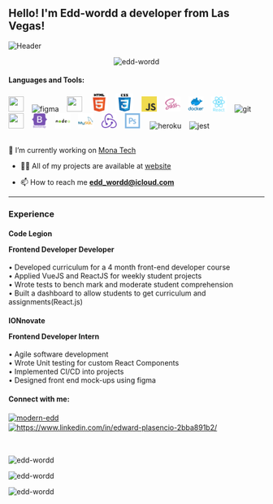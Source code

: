 ## Hello! I'm Edd-wordd a developer from Las Vegas!

![Header](https://user-images.githubusercontent.com/37232882/110234972-3d3c4200-7ee2-11eb-8646-b73d00f148ef.png)

<p align="center"><img src="https://komarev.com/ghpvc/?username=edd-wordd&label=Profile%20views&color=0e75b6&style=flat" alt="edd-wordd" /> </p>


#### Languages and Tools:
<div>
<img src="https://cdn.jsdelivr.net/npm/simple-icons@v6/icons/visualstudiocode.svg" height="30" width="30"/>&nbsp;   &nbsp;   
<img src="https://www.vectorlogo.zone/logos/figma/figma-icon.svg" alt="figma" width="30" height="30"/>&nbsp;   &nbsp;   
<img src="https://cdn.jsdelivr.net/npm/simple-icons@v6/icons/jetbrains.svg" height="30" width="30"/>&nbsp;   &nbsp;   
<img src="https://raw.githubusercontent.com/github/explore/80688e429a7d4ef2fca1e82350fe8e3517d3494d/topics/html/html.png" width="35" height="35">&nbsp;   &nbsp;   
<img src="https://raw.githubusercontent.com/devicons/devicon/master/icons/css3/css3-original-wordmark.svg" alt="css3" width="35" height="35"/>&nbsp;   &nbsp;   
<img src="https://raw.githubusercontent.com/github/explore/80688e429a7d4ef2fca1e82350fe8e3517d3494d/topics/javascript/javascript.png" width="30" height="30">&nbsp;   &nbsp;   
<img src="https://raw.githubusercontent.com/devicons/devicon/master/icons/sass/sass-original.svg" alt="sass" width="30" height="30"/>&nbsp;   &nbsp;     
<img src="https://raw.githubusercontent.com/github/explore/80688e429a7d4ef2fca1e82350fe8e3517d3494d/topics/docker/docker.png" width="30" height="30">&nbsp;   &nbsp;   
 <img src="https://raw.githubusercontent.com/devicons/devicon/master/icons/react/react-original-wordmark.svg" alt="react" width="30" height="30"/>&nbsp;   &nbsp;   
<img src="https://www.vectorlogo.zone/logos/git-scm/git-scm-icon.svg" alt="git" width="30" height="30"/>&nbsp;   &nbsp;   
<img src="https://cdn.jsdelivr.net/npm/simple-icons@v6/icons/github.svg" height="30" width="30"/>&nbsp;   &nbsp;   
<img src="https://raw.githubusercontent.com/devicons/devicon/master/icons/bootstrap/bootstrap-plain-wordmark.svg" alt="bootstrap" width="30" height="30"/>&nbsp;   &nbsp;   
<img src="https://raw.githubusercontent.com/devicons/devicon/master/icons/nodejs/nodejs-original-wordmark.svg" alt="nodejs" width="30" height="30"/>&nbsp;   &nbsp;   
<img src="https://raw.githubusercontent.com/devicons/devicon/master/icons/mysql/mysql-original-wordmark.svg" alt="mysql" width="30" height="30"/>&nbsp;   &nbsp;   
<img src="https://raw.githubusercontent.com/devicons/devicon/master/icons/redux/redux-original.svg" alt="redux" width="30" height="30"/>&nbsp;   &nbsp;     
<img src="https://raw.githubusercontent.com/devicons/devicon/master/icons/photoshop/photoshop-line.svg" alt="photoshop" width="30" height="30"/> &nbsp;   &nbsp;   
<img src="https://www.vectorlogo.zone/logos/heroku/heroku-icon.svg" alt="heroku" width="30" height="30"/>&nbsp;   &nbsp;   
<img src="https://www.vectorlogo.zone/logos/jestjsio/jestjsio-icon.svg" alt="jest" width="30" height="30"/>&nbsp;   &nbsp;   &nbsp;   &nbsp;   &nbsp;   &nbsp;  
</div>&nbsp;   &nbsp;   &nbsp;   &nbsp;   &nbsp;   &nbsp;   


 🔭 I’m currently working on [Mona Tech](https://github.com/Edd-wordd/monaTech)

- 👨‍💻 All of my projects are available at [website](website)

- 📫 How to reach me **edd_wordd@icloud.com**


--------------------------------------------------------------------------------------------------------------------------------------------------------------------

### Experience 

#### Code Legion<p>Frontend Developer Developer</p>

• Developed curriculum for a 4 month front-end developer course<br/>
• Applied VueJS and ReactJS for weekly student projects<br/>
• Wrote tests to bench mark and moderate student comprehension <br/>
• Built a dashboard to allow students to get curriculum and
assignments(React.js)<br/>

#### IONnovate <p>Frontend Developer Intern</p>
• Agile software development<br/>
• Wrote Unit testing for custom React Components<br/>
• Implemented CI/CD into projects<br/>
• Designed front end mock-ups using figma
  
<h4 align="left">Connect with me:</h4>
<p align="left">
<a href="https://twitter.com/modern-edd" target="blank"><img align="center" src="https://raw.githubusercontent.com/rahuldkjain/github-profile-readme-generator/master/src/images/icons/Social/twitter.svg" alt="modern-edd" height="30" width="40" /></a>
<a href="https://linkedin.com/in/https://www.linkedin.com/in/edward-plasencio-2bba891b2/" target="blank"><img align="center" src="https://raw.githubusercontent.com/rahuldkjain/github-profile-readme-generator/master/src/images/icons/Social/linked-in-alt.svg" alt="https://www.linkedin.com/in/edward-plasencio-2bba891b2/" height="30" width="40" /></a>
</p>&nbsp;   &nbsp;   &nbsp; 
<div>
<p><img align="center" src="https://github-readme-stats.vercel.app/api/top-langs?username=edd-wordd&show_icons=true&locale=en&layout=compact" alt="edd-wordd" /></p>
<p>&nbsp;<img align="left" src="https://github-readme-stats.vercel.app/api?username=edd-wordd&show_icons=true&locale=en" alt="edd-wordd" /></p>
<p>&nbsp;<img align="left" src="https://github-readme-streak-stats.herokuapp.com/?user=edd-wordd&" alt="edd-wordd" /></p>
</div>
